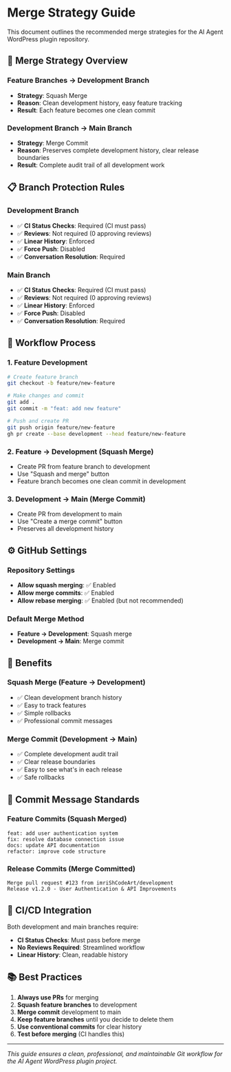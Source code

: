 # Merge Strategy Guide

This document outlines the recommended merge strategies for the AI Agent WordPress plugin repository.

## 🔄 Merge Strategy Overview

### **Feature Branches → Development Branch**
- **Strategy**: Squash Merge
- **Reason**: Clean development history, easy feature tracking
- **Result**: Each feature becomes one clean commit

### **Development Branch → Main Branch**
- **Strategy**: Merge Commit
- **Reason**: Preserves complete development history, clear release boundaries
- **Result**: Complete audit trail of all development work

## 📋 Branch Protection Rules

### **Development Branch**
- ✅ **CI Status Checks**: Required (CI must pass)
- ✅ **Reviews**: Not required (0 approving reviews)
- ✅ **Linear History**: Enforced
- ✅ **Force Push**: Disabled
- ✅ **Conversation Resolution**: Required

### **Main Branch**
- ✅ **CI Status Checks**: Required (CI must pass)
- ✅ **Reviews**: Not required (0 approving reviews)
- ✅ **Linear History**: Enforced
- ✅ **Force Push**: Disabled
- ✅ **Conversation Resolution**: Required

## 🚀 Workflow Process

### **1. Feature Development**
```bash
# Create feature branch
git checkout -b feature/new-feature

# Make changes and commit
git add .
git commit -m "feat: add new feature"

# Push and create PR
git push origin feature/new-feature
gh pr create --base development --head feature/new-feature
```

### **2. Feature → Development (Squash Merge)**
- Create PR from feature branch to development
- Use "Squash and merge" button
- Feature branch becomes one clean commit in development

### **3. Development → Main (Merge Commit)**
- Create PR from development to main
- Use "Create a merge commit" button
- Preserves all development history

## ⚙️ GitHub Settings

### **Repository Settings**
- **Allow squash merging**: ✅ Enabled
- **Allow merge commits**: ✅ Enabled
- **Allow rebase merging**: ✅ Enabled (but not recommended)

### **Default Merge Method**
- **Feature → Development**: Squash merge
- **Development → Main**: Merge commit

## 🎯 Benefits

### **Squash Merge (Feature → Development)**
- ✅ Clean development branch history
- ✅ Easy to track features
- ✅ Simple rollbacks
- ✅ Professional commit messages

### **Merge Commit (Development → Main)**
- ✅ Complete development audit trail
- ✅ Clear release boundaries
- ✅ Easy to see what's in each release
- ✅ Safe rollbacks

## 📝 Commit Message Standards

### **Feature Commits (Squash Merged)**
```
feat: add user authentication system
fix: resolve database connection issue
docs: update API documentation
refactor: improve code structure
```

### **Release Commits (Merge Committed)**
```
Merge pull request #123 from imriShCodeArt/development
Release v1.2.0 - User Authentication & API Improvements
```

## 🔧 CI/CD Integration

Both development and main branches require:
- **CI Status Checks**: Must pass before merge
- **No Reviews Required**: Streamlined workflow
- **Linear History**: Clean, readable history

## 📚 Best Practices

1. **Always use PRs** for merging
2. **Squash feature branches** to development
3. **Merge commit** development to main
4. **Keep feature branches** until you decide to delete them
5. **Use conventional commits** for clear history
6. **Test before merging** (CI handles this)

---

*This guide ensures a clean, professional, and maintainable Git workflow for the AI Agent WordPress plugin project.*
